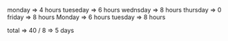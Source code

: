 monday => 4 hours
tueseday => 6 hours
wednsday => 8 hours
thursday => 0
friday => 8 hours
Monday => 6 hours
tuesday => 8 hours

total => 40 / 8 => 5 days
